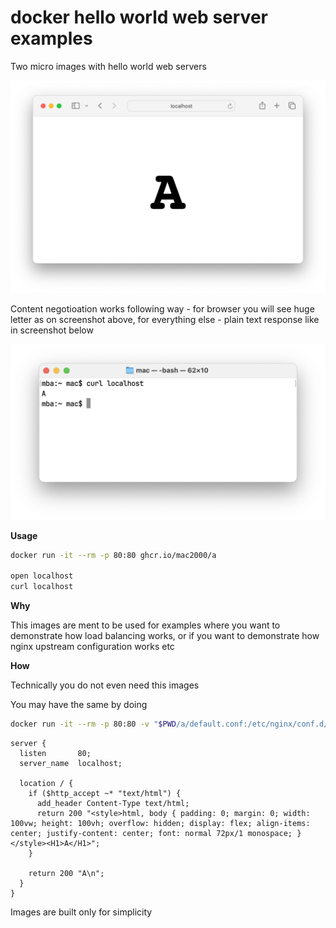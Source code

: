 # docker hello world web server examples

Two micro images with hello world web servers

![browser](browser.png)

Content negotioation works following way - for browser you will see huge letter as on screenshot above, for everything else - plain text response like in screenshot below

![terminal](terminal.png)

**Usage**

```bash
docker run -it --rm -p 80:80 ghcr.io/mac2000/a

open localhost
curl localhost
```

**Why**

This images are ment to be used for examples where you want to demonstrate how load balancing works, or if you want to demonstrate how nginx upstream configuration works etc

**How**

Technically you do not even need this images

You may have the same by doing

```bash
docker run -it --rm -p 80:80 -v "$PWD/a/default.conf:/etc/nginx/conf.d/default.conf" nginx
```

```
server {
  listen       80;
  server_name  localhost;

  location / {
    if ($http_accept ~* "text/html") {
      add_header Content-Type text/html;
      return 200 "<style>html, body { padding: 0; margin: 0; width: 100vw; height: 100vh; overflow: hidden; display: flex; align-items: center; justify-content: center; font: normal 72px/1 monospace; }</style><H1>A</H1>";
    }

    return 200 "A\n";
  }
}
```

Images are built only for simplicity

